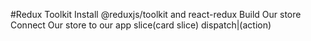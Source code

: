 
#Redux Toolkit
Install @reduxjs/toolkit and react-redux
Build Our store
Connect Our  store to our app
slice(card slice)
dispatch|(action)


